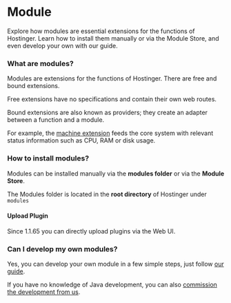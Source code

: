 # Module

<web-summary>
Explore how modules are essential extensions for the functions of Hostinger. Learn how to install them manually or via the Module Store, and even develop your own with our guide.
</web-summary>

### What are modules?

Modules are extensions for the functions of Hostinger. There are free and bound extensions.

Free extensions have no specifications and contain their own web routes.

Bound extensions are also known as providers; they create an adapter between a function and a module.

For example, the [machine extension](Machine-module.topic) feeds the core system with relevant status information such
as CPU, RAM or disk usage.

### How to install modules?

Modules can be installed manually via the **modules folder** or via the **Module Store**.

The Modules folder is located in the **root directory** of Hostinger under ``modules``

#### Upload Plugin

Since 1.1.65 you can directly upload plugins via the Web UI.

### Can I develop my own modules?

Yes, you can develop your own module in a few simple steps, just follow [our guide](Introduction.md).

If you have no knowledge of Java development, you can also [commission
the development from us](Introduction.md#deployment).